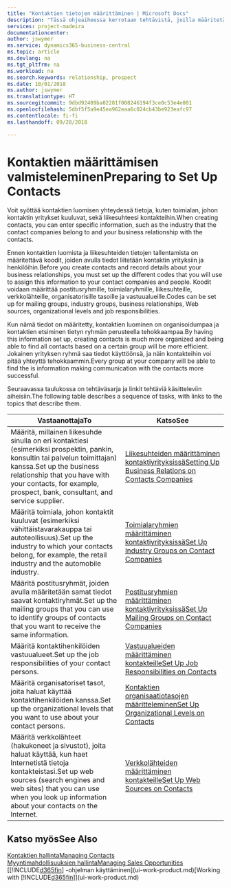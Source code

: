 ```yaml
---
title: "Kontaktien tietojen määrittäminen | Microsoft Docs"
description: "Tässä ohjeaiheessa kerrotaan tehtävistä, joilla määritetään tietoja ja koodeja, kuten toimialaryhmiä ja liikesuhteita, ennen kontaktien määrittämistä."
services: project-madeira
documentationcenter: 
author: jswymer
ms.service: dynamics365-business-central
ms.topic: article
ms.devlang: na
ms.tgt_pltfrm: na
ms.workload: na
ms.search.keywords: relationship, prospect
ms.date: 10/01/2018
ms.author: jswymer
ms.translationtype: HT
ms.sourcegitcommit: 9dbd92409ba02281f008246194f3ce0c53e4e001
ms.openlocfilehash: 5dbf5f5a9e45ea962eaa6c024cb43be923eafc97
ms.contentlocale: fi-fi
ms.lasthandoff: 09/28/2018

---
```

# <a name="preparing-to-set-up-contacts"></a><span data-ttu-id="84773-103">Kontaktien määrittämisen valmisteleminen</span><span class="sxs-lookup"><span data-stu-id="84773-103">Preparing to Set Up Contacts</span></span>
<span data-ttu-id="84773-104">Voit syöttää kontaktien luomisen yhteydessä tietoja, kuten toimialan, johon kontaktin yritykset kuuluvat, sekä liikesuhteesi kontakteihin.</span><span class="sxs-lookup"><span data-stu-id="84773-104">When creating contacts, you can enter specific information, such as the industry that the contact companies belong to and your business relationship with the contacts.</span></span>

<span data-ttu-id="84773-105">Ennen kontaktien luomista ja liikesuhteiden tietojen tallentamista on määritettävä koodit, joiden avulla tiedot liitetään kontaktin yrityksiin ja henkilöihin.</span><span class="sxs-lookup"><span data-stu-id="84773-105">Before you create contacts and record details about your business relationships, you must set up the different codes that you will use to assign this information to your contact companies and people.</span></span> <span data-ttu-id="84773-106">Koodit voidaan määrittää postitusryhmille, toimialaryhmille, liikesuhteille, verkkolähteille, organisatorisille tasoille ja vastuualueille.</span><span class="sxs-lookup"><span data-stu-id="84773-106">Codes can be set up for mailing groups, industry groups, business relationships, Web sources, organizational levels and job responsibilities.</span></span>

<span data-ttu-id="84773-107">Kun nämä tiedot on määritetty, kontaktien luominen on organisoidumpaa ja kontaktien etsiminen tietyn ryhmän perusteella tehokkaampaa.</span><span class="sxs-lookup"><span data-stu-id="84773-107">By having this information set up, creating contacts is much more organized and being able to find all contacts based on a certain group will be more efficient.</span></span> <span data-ttu-id="84773-108">Jokainen yrityksen ryhmä saa tiedot käyttöönsä, ja näin kontakteihin voi pitää yhteyttä tehokkaammin.</span><span class="sxs-lookup"><span data-stu-id="84773-108">Every group at your company will be able to find the is information making communication with the contacts more successful.</span></span>

<span data-ttu-id="84773-109">Seuraavassa taulukossa on tehtäväsarja ja linkit tehtäviä käsitteleviin aiheisiin.</span><span class="sxs-lookup"><span data-stu-id="84773-109">The following table describes a sequence of tasks, with links to the topics that describe them.</span></span> 

| <span data-ttu-id="84773-110">Vastaanottaja</span><span class="sxs-lookup"><span data-stu-id="84773-110">To</span></span> | <span data-ttu-id="84773-111">Katso</span><span class="sxs-lookup"><span data-stu-id="84773-111">See</span></span> |
| --- | --- |
| <span data-ttu-id="84773-112">Määritä, millainen liikesuhde sinulla on eri kontaktiesi (esimerkiksi prospektin, pankin, konsultin tai palvelun toimittajan) kanssa.</span><span class="sxs-lookup"><span data-stu-id="84773-112">Set up the business relationship that you have with your contacts, for example, prospect, bank, consultant, and service supplier.</span></span> |[<span data-ttu-id="84773-113">Liikesuhteiden määrittäminen kontaktiyrityksissä</span><span class="sxs-lookup"><span data-stu-id="84773-113">Setting Up Business Relations on Contacts Companies</span></span>](marketing-business-relations.md) |
| <span data-ttu-id="84773-114">Määritä toimiala, johon kontaktit kuuluvat (esimerkiksi vähittäistavarakauppa tai autoteollisuus).</span><span class="sxs-lookup"><span data-stu-id="84773-114">Set up the industry to which your contacts belong, for example, the retail industry and the automobile industry.</span></span> |[<span data-ttu-id="84773-115">Toimialaryhmien määrittäminen kontaktiyrityksissä</span><span class="sxs-lookup"><span data-stu-id="84773-115">Set Up Industry Groups on Contact Companies</span></span>](marketing-industry-groups.md) |
| <span data-ttu-id="84773-116">Määritä postitusryhmät, joiden avulla määritetään samat tiedot saavat kontaktiryhmät.</span><span class="sxs-lookup"><span data-stu-id="84773-116">Set up the mailing groups that you can use to identify groups of contacts that you want to receive the same information.</span></span> |[<span data-ttu-id="84773-117">Postitusryhmien määrittäminen kontaktiyrityksissä</span><span class="sxs-lookup"><span data-stu-id="84773-117">Set Up Mailing Groups on Contact Companies</span></span>](marketing-mailing-groups.md) |
| <span data-ttu-id="84773-118">Määritä kontaktihenkilöiden vastuualueet.</span><span class="sxs-lookup"><span data-stu-id="84773-118">Set up the job responsibilities of your contact persons.</span></span> |[<span data-ttu-id="84773-119">Vastuualueiden määrittäminen kontakteille</span><span class="sxs-lookup"><span data-stu-id="84773-119">Set Up Job Responsibilities on Contacts</span></span>](marketing-job-responsibilities.md) |
| <span data-ttu-id="84773-120">Määritä organisatoriset tasot, joita haluat käyttää kontaktihenkilöiden kanssa.</span><span class="sxs-lookup"><span data-stu-id="84773-120">Set up the organizational levels that you want to use about your contact persons.</span></span> |[<span data-ttu-id="84773-121">Kontaktien organisaatiotasojen määritteleminen</span><span class="sxs-lookup"><span data-stu-id="84773-121">Set Up Organizational Levels on Contacts</span></span>](marketing-organizational-levels.md) |
| <span data-ttu-id="84773-122">Määritä verkkolähteet (hakukoneet ja sivustot), joita haluat käyttää, kun haet Internetistä tietoja kontakteistasi.</span><span class="sxs-lookup"><span data-stu-id="84773-122">Set up web sources (search engines and web sites) that you can use when you look up information about your contacts on the Internet.</span></span> |[<span data-ttu-id="84773-123">Verkkolähteiden määrittäminen kontakteille</span><span class="sxs-lookup"><span data-stu-id="84773-123">Set Up Web Sources on Contacts</span></span>](marketing-web-sources.md) |

## <a name="see-also"></a><span data-ttu-id="84773-124">Katso myös</span><span class="sxs-lookup"><span data-stu-id="84773-124">See Also</span></span>
[<span data-ttu-id="84773-125">Kontaktien hallinta</span><span class="sxs-lookup"><span data-stu-id="84773-125">Managing Contacts</span></span>](marketing-contacts.md)  
[<span data-ttu-id="84773-126">Myyntimahdollisuuksien hallinta</span><span class="sxs-lookup"><span data-stu-id="84773-126">Managing Sales Opportunities</span></span>](marketing-manage-sales-opportunities.md)  
<span data-ttu-id="84773-127">[[!INCLUDE[d365fin](includes/d365fin_md.md)] -ohjelman käyttäminen](ui-work-product.md)</span><span class="sxs-lookup"><span data-stu-id="84773-127">[Working with [!INCLUDE[d365fin](includes/d365fin_md.md)]](ui-work-product.md)</span></span>

